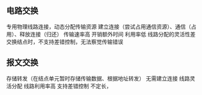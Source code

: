 


## 电路交换
专用物理线路连接，动态分配传输资源
建立连接（尝试占用通信资源）、通信（占用）、释放连接（归还）
传输速率高
开销额外时间
利用率低
线路分配的灵活性差
交换结点时，不支持差错控制，无法察觉传输错误
## 报文交换
存储转发（在结点单元暂时存储传输数据、根据地址转发）
无需建立连接
线路灵活分配
线路利用率高
支持差错控制
不定长，
<!--stackedit_data:
eyJoaXN0b3J5IjpbLTE5NDg0MjY0NzRdfQ==
-->
